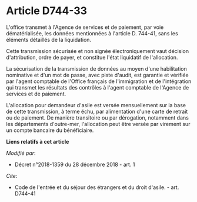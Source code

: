 # Article D744-33

L'office transmet à l'Agence de services et de paiement, par voie dématérialisée, les données mentionnées à l'article D.
744-41, sans les éléments détaillés de la liquidation.

Cette transmission sécurisée et non signée électroniquement vaut décision d'attribution, ordre de payer, et constitue l'état
liquidatif de l'allocation.

La sécurisation de la transmission de données au moyen d'une habilitation nominative et d'un mot de passe, avec piste
d'audit, est garantie et vérifiée par l'agent comptable de l'Office français de l'immigration et de l'intégration qui
transmet les résultats des contrôles à l'agent comptable de l'Agence de services et de paiement.

L'allocation pour demandeur d'asile est versée mensuellement sur la base de cette transmission, à terme échu, par
alimentation d'une carte de retrait ou de paiement. De manière transitoire ou par dérogation, notamment dans les départements
d'outre-mer, l'allocation peut être versée par virement sur un compte bancaire du bénéficiaire.

**Liens relatifs à cet article**

_Modifié par_:

  - Décret n°2018-1359 du 28 décembre 2018 - art. 1

_Cite_:

  - Code de l'entrée et du séjour des étrangers et du droit d'asile. - art. D744-41
